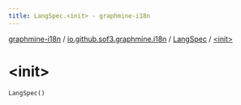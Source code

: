 ```yaml
---
title: LangSpec.<init> - graphmine-i18n
---
```


[graphmine-i18n](../../index.html) / [io.github.sof3.graphmine.i18n](../index.html) / [LangSpec](index.html) / [&lt;init&gt;](./-init-.html)

# &lt;init&gt;

`LangSpec()`